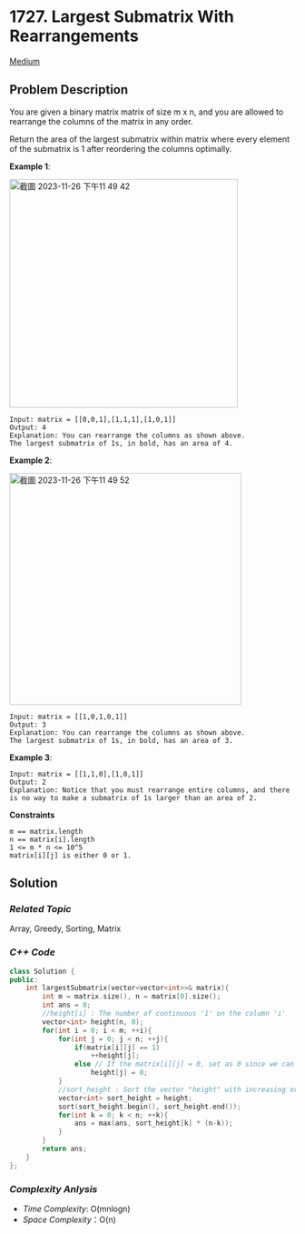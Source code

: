 # 1727. Largest Submatrix With Rearrangements
[Medium](https://leetcode.com/problems/largest-submatrix-with-rearrangements/description/)

## Problem Description

You are given a binary matrix matrix of size m x n, and you are allowed to rearrange the columns of the matrix in any order.

Return the area of the largest submatrix within matrix where every element of the submatrix is 1 after reordering the columns optimally.


**Example 1**:

<img width="402" alt="截圖 2023-11-26 下午11 49 42" src="https://github.com/Eddiecc06/LeetCode/assets/18256877/577972de-a3f4-4281-b3ff-814b79e03aba">

```
Input: matrix = [[0,0,1],[1,1,1],[1,0,1]]
Output: 4
Explanation: You can rearrange the columns as shown above.
The largest submatrix of 1s, in bold, has an area of 4.
```
**Example 2**:

<img width="408" alt="截圖 2023-11-26 下午11 49 52" src="https://github.com/Eddiecc06/LeetCode/assets/18256877/44c6df1c-540a-4605-ade2-3b1c42a10d6d">

```
Input: matrix = [[1,0,1,0,1]]
Output: 3
Explanation: You can rearrange the columns as shown above.
The largest submatrix of 1s, in bold, has an area of 3.
```

**Example 3**:
```
Input: matrix = [[1,1,0],[1,0,1]]
Output: 2
Explanation: Notice that you must rearrange entire columns, and there is no way to make a submatrix of 1s larger than an area of 2.
```

**Constraints**
```
m == matrix.length
n == matrix[i].length
1 <= m * n <= 10^5
matrix[i][j] is either 0 or 1.

```

## Solution

### _Related Topic_
  Array, Greedy, Sorting, Matrix   

### _C++ Code_
```cpp
class Solution {
public:
    int largestSubmatrix(vector<vector<int>>& matrix){
        int m = matrix.size(), n = matrix[0].size();
        int ans = 0;
        //height[i] : The number of continuous '1' on the column 'i'
        vector<int> height(n, 0);
        for(int i = 0; i < m; ++i){
            for(int j = 0; j < n; ++j){
                if(matrix[i][j] == 1)
                    ++height[j];
                else // If the matrix[i][j] = 0, set as 0 since we can't get a submatrix with all 1 elements 
                    height[j] = 0;    
            }
            //sort_height : Sort the vector "height" with increasing order
            vector<int> sort_height = height;
            sort(sort_height.begin(), sort_height.end());
            for(int k = 0; k < n; ++k){
                ans = max(ans, sort_height[k] * (n-k));
            }
        }
        return ans;
    }
};
```

### _Complexity Anlysis_
- _Time Complexity_: O(mnlogn)
- _Space Complexity_：O(n)
